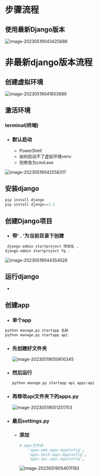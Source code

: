 # 步骤流程

## 使用最新Django版本

![image-20230519043425688](./assets/image-20230519043425688.png)



# 非最新django版本流程

## 创建虚拟环境

![image-20230519041603689](./assets/image-20230519041603689.png)

## 激活环境

### terminal(终端)



- ### 默认启动

  - PowerShell
  - 如何启动不了虚拟环境venv
  - 则修改为cmd.exe

![image-20230519042558317](./assets/image-20230519042558317.png)

## 安装django

```python
pip install django
pip install django==3.2
```

## 创建Django项目

- ### 带' . '为当前目录下创建

```py
 django-admin startproject 项目名 .
django-admin startproject fq .
```



![image-20230519044354526](./assets/image-20230519044354526.png)

## 运行django

- 

## 创建app

- ### 单个app

```py
python manage.py startapp 名称
python manage.py startapp api
```

- ### 先创建好文件夹

  ![image-20230519050610345](./assets/image-20230519050610345.png)

- ### 然后运行

  ```python
  python manage.py startapp api apps/api
  ```

- ### 再修改api文件夹下的apps.py

  ![image-20230519051251703](./assets/image-20230519051251703.png)

- ### 最后settings.py

  - ### 添加

    ```py
    # apps文件夹
        'apps.web.apps.AppConfig',
        'apps.back.apps.AppConfig',
        'apps.api.apps.AppConfig',
    ```

    ![image-20230519054011193](./assets/image-20230519054011193.png)